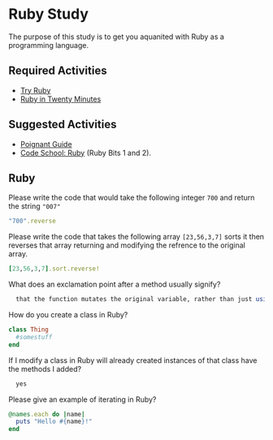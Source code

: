 # Ruby Study

The purpose of this study is to get you aquanited with Ruby as a programming
language.

## Required Activities

-   [Try Ruby](http://tryruby.org/)
-   [Ruby in Twenty Minutes](https://www.ruby-lang.org/en/documentation/quickstart/)

## Suggested Activities

-   [Poignant Guide](http://poignant.guide/)
-   [Code School: Ruby](https://www.codeschool.com/learn/ruby) (Ruby Bits 1 and 2).

## Ruby

Please write the code that would take the following integer `700` and return the
string `"007"`

```ruby
"700".reverse
```

Please write the code that takes the following array `[23,56,3,7]` sorts it
then reverses that array returning and modifying the refrence to the original
array.

```ruby
[23,56,3,7].sort.reverse!
```

What does an exclamation point after a method usually signify?

```ruby
  that the function mutates the original variable, rather than just using it in an operation
```
How do you create a class in Ruby?

```ruby
class Thing
  #somestuff
end

```

If I modify a class in Ruby will already created instances of that class have
the methods I added?

```ruby
  yes
```

Please give an example of iterating in Ruby?

```ruby
@names.each do |name|
  puts "Hello #{name}!"
end
```
